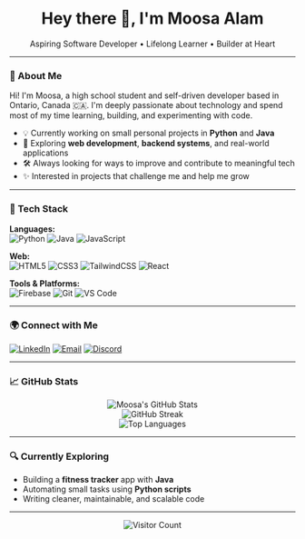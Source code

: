 <h1 align="center">Hey there 👋, I'm Moosa Alam</h1>

<p align="center">
Aspiring Software Developer • Lifelong Learner • Builder at Heart
</p>

---

### 🚀 About Me

Hi! I'm Moosa, a high school student and self-driven developer based in Ontario, Canada 🇨🇦. I'm deeply passionate about technology and spend most of my time learning, building, and experimenting with code.

- 💡 Currently working on small personal projects in **Python** and **Java**
- 🌱 Exploring **web development**, **backend systems**, and real-world applications
- 🛠️ Always looking for ways to improve and contribute to meaningful tech
- ✨ Interested in projects that challenge me and help me grow

---

### 🧰 Tech Stack

**Languages:**  
![Python](https://img.shields.io/badge/Python-3670A0?style=for-the-badge&logo=python&logoColor=ffdd54)
![Java](https://img.shields.io/badge/Java-%23ED8B00.svg?style=for-the-badge&logo=openjdk&logoColor=white)
![JavaScript](https://img.shields.io/badge/JavaScript-323330?style=for-the-badge&logo=javascript&logoColor=F7DF1E)

**Web:**  
![HTML5](https://img.shields.io/badge/HTML5-e34c26?style=for-the-badge&logo=html5&logoColor=white)
![CSS3](https://img.shields.io/badge/CSS3-264de4?style=for-the-badge&logo=css3&logoColor=white)
![TailwindCSS](https://img.shields.io/badge/TailwindCSS-38b2ac?style=for-the-badge&logo=tailwind-css&logoColor=white)
![React](https://img.shields.io/badge/React-20232a?style=for-the-badge&logo=react&logoColor=61DAFB)

**Tools & Platforms:**  
![Firebase](https://img.shields.io/badge/Firebase-ffca28?style=for-the-badge&logo=firebase&logoColor=black)
![Git](https://img.shields.io/badge/Git-F05032?style=for-the-badge&logo=git&logoColor=white)
![VS Code](https://img.shields.io/badge/VS%20Code-007ACC?style=for-the-badge&logo=visual-studio-code&logoColor=white)

---

### 🌍 Connect with Me

[![LinkedIn](https://img.shields.io/badge/LinkedIn-0A66C2?style=for-the-badge&logo=linkedin&logoColor=white)](https://www.linkedin.com/in/moosa-alam-470029310)
[![Email](https://img.shields.io/badge/Gmail-D14836?style=for-the-badge&logo=gmail&logoColor=white)](mailto:moosahameed07@gmail.com)
[![Discord](https://img.shields.io/badge/Discord-5865F2?style=for-the-badge&logo=discord&logoColor=white)](https://discord.gg/85kRxRgS)

---

### 📈 GitHub Stats

<p align="center">
  <img src="https://github-readme-stats.vercel.app/api?username=kenjiifx&show_icons=true&theme=tokyonight&hide_border=false" alt="Moosa's GitHub Stats" />
  <br/>
  <img src="https://github-readme-streak-stats.herokuapp.com/?user=kenjiifx&theme=tokyonight&hide_border=false" alt="GitHub Streak" />
  <br/>
  <img src="https://github-readme-stats.vercel.app/api/top-langs/?username=kenjiifx&layout=compact&theme=tokyonight&hide_border=false" alt="Top Languages" />
</p>

---

### 🔍 Currently Exploring

- Building a **fitness tracker** app with **Java**
- Automating small tasks using **Python scripts**
- Writing cleaner, maintainable, and scalable code

---
<p align="center">
  <img src="https://count.getloli.com/get/@kenjiifx?theme=sakurajima" alt="Visitor Count" />
</p>
